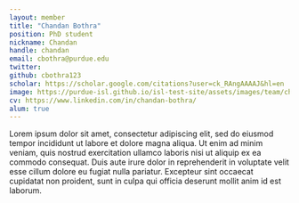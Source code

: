 ```yaml
---
layout: member
title: "Chandan Bothra"
position: PhD student
nickname: Chandan
handle: chandan
email: cbothra@purdue.edu
twitter: 
github: cbothra123
scholar: https://scholar.google.com/citations?user=ck_RAngAAAAJ&hl=en
image: https://purdue-isl.github.io/isl-test-site/assets/images/team/chan.jpg
cv: https://www.linkedin.com/in/chandan-bothra/
alum: true
---
```

Lorem ipsum dolor sit amet, consectetur adipiscing elit, sed do eiusmod tempor incididunt ut labore et dolore magna aliqua. Ut enim ad minim veniam, quis nostrud exercitation ullamco laboris nisi ut aliquip ex ea commodo consequat. Duis aute irure dolor in reprehenderit in voluptate velit esse cillum dolore eu fugiat nulla pariatur. Excepteur sint occaecat cupidatat non proident, sunt in culpa qui officia deserunt mollit anim id est laborum.
